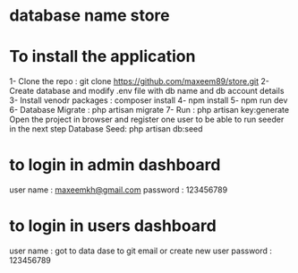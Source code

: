 # database name store 
# To install the application
1- Clone the repo : git clone https://github.com/maxeem89/store.git
2- Create database and modify .env file with db name and db account details
3- Install venodr packages : composer install
4- npm install
5- npm run dev
6- Database Migrate : php artisan migrate
7- Run : php artisan key:generate
Open the project in browser and register one user to be able to run seeder in the next step
Database Seed: php artisan db:seed
 # to login in admin dashboard
  user name : maxeemkh@gmail.com
  password : 123456789
  # to login in users dashboard
  user name : got to data dase to git email or create new user 
  password : 123456789 
